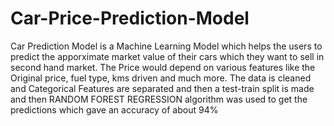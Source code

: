 # Car-Price-Prediction-Model
Car Prediction Model is a Machine Learning Model which helps the users to predict the apporximate market value of their cars which they want to sell in second hand market.
The Price would depend on various features like the Original price, fuel type, kms driven and much more.
The data is cleaned and Categorical Features are separated and then a test-train split is made and then RANDOM FOREST REGRESSION algorithm was used to get the predictions which gave an accuracy of about 94%


